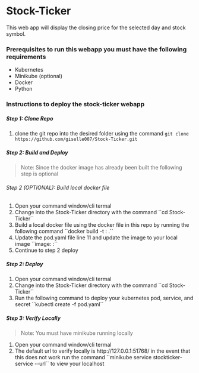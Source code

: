 # Stock-Ticker
This web app will display the closing price for the selected day and stock symbol. 


### Prerequisites to run this webapp you must have the following requirements
- Kubernetes
- Minikube (optional)
- Docker
- Python

### Instructions to deploy the stock-ticker webapp
##### Step 1: Clone Repo
<ol>
<li>clone the git repo into the desired folder using the command <code>git clone https://github.com/giselle007/Stock-Ticker.git</code></li>
</ol>

##### Step 2: Build and Deploy

>Note: Since the docker image has already been built the following step is optional

###### Step 2 (OPTIONAL): Build local docker file
<ol>
<li>Open your command window/cli termal</li>
<li>Change into the Stock-Ticker directory with the command ``cd Stock-Ticker``</li>
<li>Build a local docker file using the docker file in this repo by running the following command ``docker build -t <IMAGE_NAME>:<IMAGE_VERSION> .``</li>
<li>Update the pod.yaml file line 11 and update the image to your local image ``image: <IMAGE_NAME>:<IMAGE_VERSION>``</li>
<li>Continue to step 2 deploy</li>
</ol>
  
##### Step 2: Deploy
<ol>
<li>Open your command window/cli termal</li>
<li>Change into the Stock-Ticker directory with the command ``cd Stock-Ticker``</li>
<li>Run the following command to deploy your kubernetes pod, service, and secret ``kubectl create -f pod.yaml``</li>
</ol>
  
##### Step 3: Verify Locally
>Note: You must have minikube running locally
<ol>
<li>Open your command window/cli termal</li>
<li>The default url to verify locally is http://127.0.0.1:51768/ in the event that this does not work run the command ``minikube service stockticker-service --url`` to view your localhost</li>
</ol>
